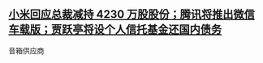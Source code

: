 ## <a href="http://www.geekpark.net/news/246767" target="_blank">小米回应总裁减持 4230 万股股份；腾讯将推出微信车载版；贾跃亭将设个人信托基金还国内债务</a>
<div style:"visibility: hidden;">        音箱供应商
</div>
